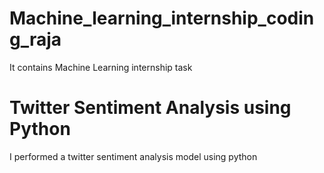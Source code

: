 # Machine_learning_internship_coding_raja
It contains Machine Learning internship task
# Twitter Sentiment Analysis using Python
I performed a twitter sentiment analysis model using python

